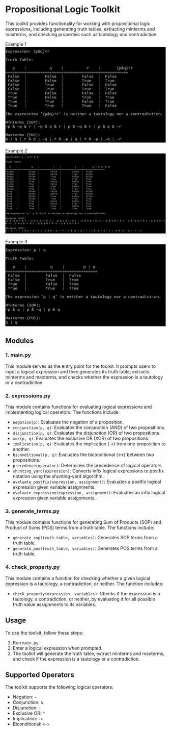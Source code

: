 # Propositional Logic Toolkit

This toolkit provides functionality for working with propositional logic expressions, including generating truth tables, extracting minterms and maxterms, and checking properties such as tautology and contradiction.

Example 1
![alt text](images/img1.png)

Example 2
![alt text](images/img2.png)

Example 3
![alt text](images/img3.png)

## Modules

### 1. main.py

This module serves as the entry point for the toolkit. It prompts users to input a logical expression and then generates its truth table, extracts minterms and maxterms, and checks whether the expression is a tautology or a contradiction.

### 2. expressions.py

This module contains functions for evaluating logical expressions and implementing logical operators. The functions include:

- `negation(p)`: Evaluates the negation of a proposition.
- `conjunction(p, q)`: Evaluates the conjunction (AND) of two propositions.
- `disjunction(p, q)`: Evaluates the disjunction (OR) of two propositions.
- `xor(p, q)`: Evaluates the exclusive OR (XOR) of two propositions.
- `implication(p, q)`: Evaluates the implication (→) from one proposition to another.
- `biconditional(p, q)`: Evaluates the biconditional (↔) between two propositions.
- `precedence(operator)`: Determines the precedence of logical operators.
- `shunting_yard(expression)`: Converts infix logical expressions to postfix notation using the shunting-yard algorithm.
- `evaluate_postfix(expression, assignment)`: Evaluates a postfix logical expression given variable assignments.
- `evaluate_expression(expression, assignment)`: Evaluates an infix logical expression given variable assignments.

### 3. generate_terms.py

This module contains functions for generating Sum of Products (SOP) and Product of Sums (POS) terms from a truth table. The functions include:

- `generate_sop(truth_table, variables)`: Generates SOP terms from a truth table.
- `generate_pos(truth_table, variables)`: Generates POS terms from a truth table.

### 4. check_property.py

This module contains a function for checking whether a given logical expression is a tautology, a contradiction, or neither. The function includes:

- `check_property(expression, variables)`: Checks if the expression is a tautology, a contradiction, or neither, by evaluating it for all possible truth value assignments to its variables.

## Usage

To use the toolkit, follow these steps:

1. Run `main.py`.
2. Enter a logical expression when prompted.
3. The toolkit will generate the truth table, extract minterms and maxterms, and check if the expression is a tautology or a contradiction.

## Supported Operators

The toolkit supports the following logical operators:

- Negation: `~`
- Conjunction: `&`
- Disjunction: `|`
- Exclusive OR: `^`
- Implication: `->`
- Biconditional: `<->`
